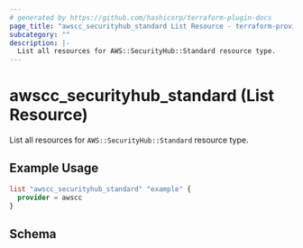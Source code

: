 ```yaml
---
# generated by https://github.com/hashicorp/terraform-plugin-docs
page_title: "awscc_securityhub_standard List Resource - terraform-provider-awscc"
subcategory: ""
description: |-
  List all resources for AWS::SecurityHub::Standard resource type.
---
```


# awscc_securityhub_standard (List Resource)

List all resources for `AWS::SecurityHub::Standard` resource type.

## Example Usage

```terraform
list "awscc_securityhub_standard" "example" {
  provider = awscc
}
```

<!-- schema generated by tfplugindocs -->
## Schema
